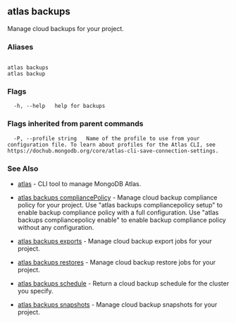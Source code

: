 ## atlas backups

Manage cloud backups for your project.




### Aliases
```

atlas backups
atlas backup
```



### Flags

```
  -h, --help   help for backups

```


### Flags inherited from parent commands

```
  -P, --profile string   Name of the profile to use from your configuration file. To learn about profiles for the Atlas CLI, see https://dochub.mongodb.org/core/atlas-cli-save-connection-settings.

```

### See Also


* [atlas](atlas.md)	- CLI tool to manage MongoDB Atlas.

* [atlas backups compliancePolicy](atlas_backups_compliancePolicy.md)	- Manage cloud backup compliance policy for your project. Use "atlas backups compliancepolicy setup" to enable backup compliance policy with a full configuration. Use "atlas backups compliancepolicy enable" to enable backup compliance policy without any configuration.

* [atlas backups exports](atlas_backups_exports.md)	- Manage cloud backup export jobs for your project.

* [atlas backups restores](atlas_backups_restores.md)	- Manage cloud backup restore jobs for your project.

* [atlas backups schedule](atlas_backups_schedule.md)	- Return a cloud backup schedule for the cluster you specify.

* [atlas backups snapshots](atlas_backups_snapshots.md)	- Manage cloud backup snapshots for your project.



